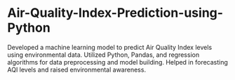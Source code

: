 # Air-Quality-Index-Prediction-using-Python
Developed a machine learning model to predict Air Quality Index levels using environmental data. Utilized Python, Pandas, and regression algorithms for data preprocessing and model building. Helped in forecasting AQI levels and raised environmental awareness.
